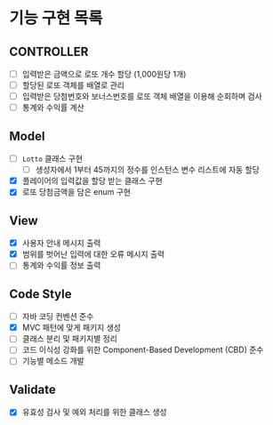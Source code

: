 # 기능 구현 목록

## CONTROLLER
- [ ] 입력받은 금액으로 로또 개수 할당 (1,000원당 1개)
- [ ] 할당된 로또 객체를 배열로 관리
- [ ] 입력받은 당첨번호와 보너스번호를 로또 객체 배열을 이용해 순회하며 검사
- [ ] 통계와 수익률 계산

## Model
- [ ] `Lotto` 클래스 구현
  - [ ] 생성자에서 1부터 45까지의 정수를 인스턴스 변수 리스트에 자동 할당
- [x] 플레이어의 입력값을 할당 받는 클래스 구현
- [x] 로또 당첨금액을 담은 enum 구현

## View
- [x] 사용자 안내 메시지 출력
- [x] 범위를 벗어난 입력에 대한 오류 메시지 출력
- [ ] 통계와 수익률 정보 출력

## Code Style
- [ ] 자바 코딩 컨벤션 준수
- [x] MVC 패턴에 맞게 패키지 생성
- [ ] 클래스 분리 및 패키지별 정리
- [ ] 코드 이식성 강화를 위한 Component-Based Development (CBD) 준수
- [ ] 기능별 메소드 개발

## Validate
- [x] 유효성 검사 및 예외 처리를 위한 클래스 생성